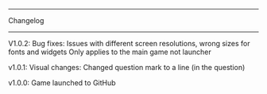 *********************
Changelog
*********************

V1.0.2:
    Bug fixes:
        Issues with different screen resolutions, wrong sizes for fonts and widgets
            Only applies to the main game not launcher

v1.0.1:
    Visual changes:
        Changed question mark to a line (in the question)

v1.0.0:
    Game launched to GitHub
